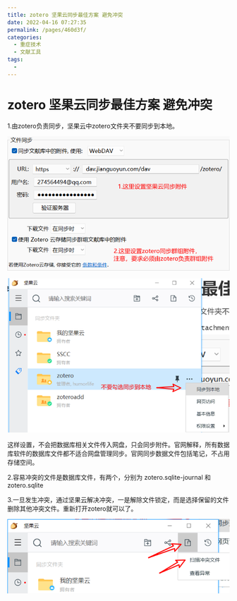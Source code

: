 ```yaml
---
title: zotero 坚果云同步最佳方案 避免冲突
date: 2022-04-16 07:27:35
permalink: /pages/460d3f/
categories:
  - 重症技术
  - 文献工具
tags:
  - 
---
```

# zotero 坚果云同步最佳方案 避免冲突

1.由zotero负责同步，坚果云中zotero文件夹不要同步到本地。

![image-20211221102505136](/img/upload/202112220644253.png)





![image-20211221102644305](/img/upload/202112220645323.png)



这样设置，不会把数据库相关文件传入网盘，只会同步附件。官网解释，所有数据库软件的数据库文件都不适合网盘管理同步。官网同步数据文件包括笔记，不占用存储空间。



2.容易冲突的文件是数据库文件，有两个，分别为 zotero.sqlite-journal 和 zotero.sqlite

3.一旦发生冲突，通过坚果云解决冲突，一是解除文件锁定，而是选择保留的文件删除其他冲突文件。重新打开zotero就可以了。

![image-20211221103009995](/img/upload/202112220645848.png)

